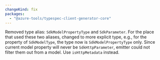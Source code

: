 ```yaml
---
changeKind: fix
packages:
  - "@azure-tools/typespec-client-generator-core"
---
```


Removed type alias: `SdkModelPropertyType` and `SdkParameter`. For the place that used these two aliases, changed to more explicit type, e.g., for the property of `SdkModelType`, the type now is `SdkModelPropertyType` only. Since current model property will never be `SdkHttpParameter`, emitter could not filter them out from a model. Use `isHttpMetadata` instead.
